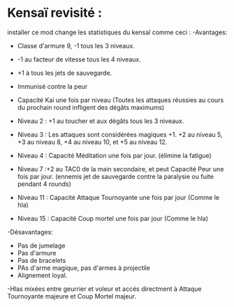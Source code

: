 # Kensaï revisité :

installer ce mod change les statistiques du kensaî comme ceci :
-Avantages:
- Classe d'armure 9, -1 tous les 3 niveaux.
- -1 au facteur de vitesse tous les 4 niveaux.
- +1 à tous les jets de sauvegarde.
- Immunisé contre la peur
- Capacité Kai une fois par niveau (Toutes les attaques réussies au cours du prochain round infligent des dégâts maximums)

- Niveau 2 : +1 au toucher et aux dégâts tous les 3 niveaux.
- Niveau 3 : Les attaques sont considérées magiques +1. +2 au niveau 5, +3 au niveau 8, +4 au niveau 10, et +5 au niveau 12. 
- Niveau 4 : Capacité Méditation une fois par jour. (élimine la fatigue)
- Niveau 7 :+2 au TAC0 de la main secondaire, et peut Capacité Peur une fois par jour. (ennemis jet de sauvegarde contre la paralysie ou fuite pendant 4 rounds)
- Niveau 11 : Capacité Attaque Tournoyante une fois par jour (Comme le hla)
- Niveau 15 : Capacité Coup mortel une fois par jour (Comme le hla)
  
-Désavantages:
- Pas de jumelage
- Pas d'armure
- Pas de bracelets
- PAs d'arme magique, pas d'armes à projectile
- Alignement loyal.

-Hlas mixées entre geurrier et voleur et accés directment à Attaque Tournoyante majeure et Coup Mortel majeur.
